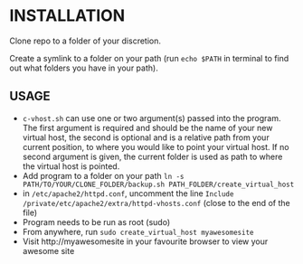 INSTALLATION
============

Clone repo to a folder of your discretion.

Create a symlink to a folder on your path (run `echo $PATH` in terminal to find out what folders you have in your path).


USAGE
-----
* `c-vhost.sh` can use one or two argument(s) passed into the program. The first argument is required and should be the name of your new virtual host, the  second is optional and is a relative path from your current position, to where you would like to point your virtual host. If no second argument is given, the current folder is used as path to where the virtual host is pointed.
* Add program to a folder on your path `ln -s PATH/TO/YOUR/CLONE_FOLDER/backup.sh PATH_FOLDER/create_virtual_host`
* in `/etc/apache2/httpd.conf`, uncomment the line `Include /private/etc/apache2/extra/httpd-vhosts.conf` (close to the end of the file)
* Program needs to be run as root (sudo)
* From anywhere, run `sudo create_virtual_host myawesomesite`
* Visit http://myawesomesite in your favourite browser to view your awesome site
